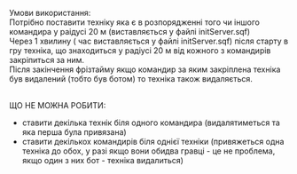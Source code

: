 Умови використання:<br/>
Потрібно поставити техніку яка є в розпорядженні того чи іншого командира у раідусі 20 м (виставляється у файлі initServer.sqf)<br/>
Через 1 хвилину ( час виставляється у файлі initServer.sqf) після старту в гру техніка, що знаходиться у радіусі 20 м від кожного з командирів закріпиться за ним.<br/>
Після закінчення фрізтайму якщо командир за яким закріплена техніка був видалений (тобто був ботом) то техніка також видаляється.<br/><br/>

ЩО НЕ МОЖНА РОБИТИ:<br/>
- ставити декілька технік біля одного командира (видалятиметься та яка перша була привязана)<br/>
- ставити декількох командирів біля однієї техніки (привяжеться одна техніка до обох, у разі якщо вони обидва гравці - це не проблема, якщо один з них бот - техніка видалиться)<br/>